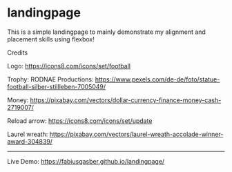 # landingpage

This is a simple landingpage to mainly demonstrate my alignment and placement skills using flexbox!

Credits

Logo: https://icons8.com/icons/set/football

Trophy: RODNAE Productions: https://www.pexels.com/de-de/foto/statue-football-silber-stillleben-7005049/

Money: https://pixabay.com/vectors/dollar-currency-finance-money-cash-2719007/

Reload arrow: https://icons8.com/icons/set/update

Laurel wreath: https://pixabay.com/vectors/laurel-wreath-accolade-winner-award-304839/

--------------

Live Demo: https://fabiusgasber.github.io/landingpage/
